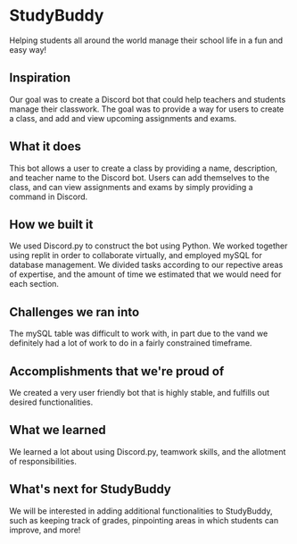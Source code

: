 # StudyBuddy
  Helping students all around the world manage their school life in a fun and easy way!
## Inspiration
  Our goal was to create a Discord bot that could help teachers and students manage their classwork. The goal was to provide a way for users to create a class, and add and view upcoming assignments and exams.
## What it does
  This bot allows a user to create a class by providing a name, description, and teacher name to the Discord bot. Users can add themselves to the class, and can view assignments and exams by simply providing a command in Discord.
## How we built it
  We used Discord.py to construct the bot using Python. We worked together using replit in order to collaborate virtually, and employed mySQL for database management. We divided tasks according to our repective areas of expertise, and the amount of time we estimated that we would need for each section.
## Challenges we ran into
  The mySQL table was difficult to work with, in part due to the vand we definitely had a lot of work to do in a fairly constrained timeframe.
## Accomplishments that we're proud of
  We created a very user friendly bot that is highly stable, and fulfills out desired functionalities.
## What we learned
  We learned a lot about using Discord.py, teamwork skills, and the allotment of responsibilities.
## What's next for StudyBuddy
  We will be interested in adding additional functionalities to StudyBuddy, such as keeping track of grades, pinpointing areas in which students can improve, and more!
